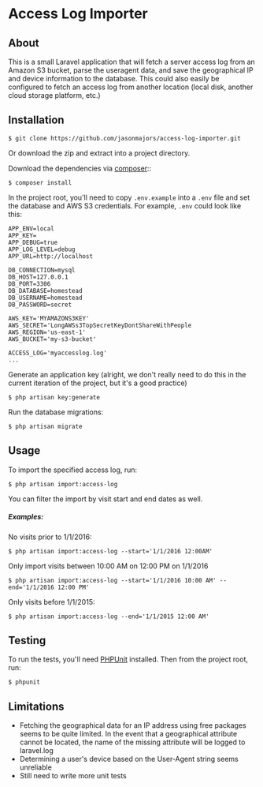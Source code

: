 # Access Log Importer
## About
This is a small Laravel application that will fetch a server access log from an Amazon S3 bucket, parse the useragent data, and save the geographical IP and device information to the database. This could also easily be configured to fetch an access log from another location (local disk, another cloud storage platform, etc.)
## Installation
```
$ git clone https://github.com/jasonmajors/access-log-importer.git
```
Or download the zip and extract into a project directory.

Download the dependencies via [composer](https://getcomposer.org/)::
```
$ composer install
```
In the project root, you'll need to copy `.env.example` into a `.env` file and set the database and AWS S3 credentials. For example, `.env` could look like this:
```
APP_ENV=local
APP_KEY=
APP_DEBUG=true
APP_LOG_LEVEL=debug
APP_URL=http://localhost

DB_CONNECTION=mysql
DB_HOST=127.0.0.1
DB_PORT=3306
DB_DATABASE=homestead
DB_USERNAME=homestead
DB_PASSWORD=secret

AWS_KEY='MYAMAZONS3KEY'
AWS_SECRET='LongAWSs3TopSecretKeyDontShareWithPeople
AWS_REGION='us-east-1'
AWS_BUCKET='my-s3-bucket'

ACCESS_LOG='myaccesslog.log'
...
```
Generate an application key (alright, we don't really need to do this in the current iteration of the project, but it's a good practice)
```
$ php artisan key:generate
```
Run the database migrations: 
```
$ php artisan migrate
```
## Usage
To import the specified access log, run:
```
$ php artisan import:access-log
```
You can filter the import by visit start and end dates as well.
##### Examples:
No visits prior to 1/1/2016:
```
$ php artisan import:access-log --start='1/1/2016 12:00AM'
```
Only import visits between 10:00 AM on 12:00 PM on 1/1/2016
```
$ php artisan import:access-log --start='1/1/2016 10:00 AM' --end='1/1/2016 12:00 PM'
```
Only visits before 1/1/2015:
```
$ php artisan import:access-log --end='1/1/2015 12:00 AM'
```

## Testing
To run the tests, you'll need [PHPUnit](https://phpunit.de/getting-started.html) installed. Then from the project root, run:
```
$ phpunit
```

## Limitations
+ Fetching the geographical data for an IP address using free packages seems to be quite limited. In the event that a geographical attribute cannot be located, the name of the missing attribute will be logged to laravel.log
+ Determining a user's device based on the User-Agent string seems unreliable
+ Still need to write more unit tests